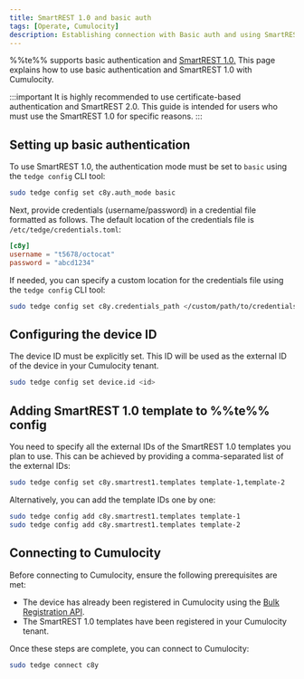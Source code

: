 ```yaml
---
title: SmartREST 1.0 and basic auth
tags: [Operate, Cumulocity]
description: Establishing connection with Basic auth and using SmartREST 1.0
---
```


%%te%% supports basic authentication and [SmartREST 1.0.](https://cumulocity.com/docs/smartrest/smartrest-one/)
This page explains how to use basic authentication and SmartREST 1.0 with Cumulocity.

:::important
It is highly recommended to use certificate-based authentication and SmartREST 2.0.
This guide is intended for users who must use the SmartREST 1.0 for specific reasons.
:::

## Setting up basic authentication

To use SmartREST 1.0, the authentication mode must be set to `basic` using the `tedge config` CLI tool:

```sh
sudo tedge config set c8y.auth_mode basic
```

Next, provide credentials (username/password) in a credential file formatted as follows.
The default location of the credentials file is `/etc/tedge/credentials.toml`:

```toml
[c8y]
username = "t5678/octocat"
password = "abcd1234"
```

If needed, you can specify a custom location for the credentials file using the `tedge config` CLI tool:

```sh
sudo tedge config set c8y.credentials_path </custom/path/to/credentials.toml>
```

## Configuring the device ID

The device ID must be explicitly set. This ID will be used as the external ID of the device in your Cumulocity tenant.

```sh
sudo tedge config set device.id <id>
```

## Adding SmartREST 1.0 template to %%te%% config

You need to specify all the external IDs of the SmartREST 1.0 templates you plan to use.
This can be achieved by providing a comma-separated list of the external IDs:

```sh
sudo tedge config set c8y.smartrest1.templates template-1,template-2
```

Alternatively, you can add the template IDs one by one:

```sh
sudo tedge config add c8y.smartrest1.templates template-1
sudo tedge config add c8y.smartrest1.templates template-2
```

## Connecting to Cumulocity

Before connecting to Cumulocity, ensure the following prerequisites are met:

- The device has already been registered in Cumulocity using the [Bulk Registration API](https://cumulocity.com/docs/device-management-application/registering-devices/#bulk-device-registration).
- The SmartREST 1.0 templates have been registered in your Cumulocity tenant.

Once these steps are complete, you can connect to Cumulocity:

```sh
sudo tedge connect c8y
```
